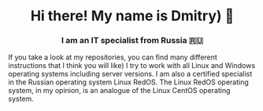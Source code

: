 <h1 align="center"> Hi there! My name is Dmitry) 👋
<h3 align="center"> I am an IT specialist from Russia 🇷🇺</h3>

  If you take a look at my repositories, you can find many different instructions that I think you will like) I try to work with all Linux and Windows operating systems including server versions.
  I am also a certified specialist in the Russian operating system Linux RedOS. The Linux RedOS operating system, in my opinion, is an analogue of the Linux CentOS operating system.

